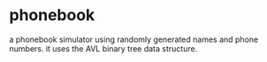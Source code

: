 # phonebook
a phonebook simulator using randomly generated names and phone numbers. it uses the AVL binary tree data structure.
